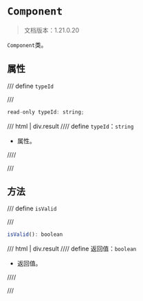 # `Component`

> 文档版本：1.21.0.20

`Component`类。

## 属性

/// define
`typeId`


///

```js
read-only typeId: string;
```

/// html | div.result
//// define
`typeId`：`string`

- 属性。


////

///


## 方法

/// define
`isValid`


///

```js
isValid(): boolean
```

/// html | div.result
//// define
返回值：`boolean`

- 返回值。


////

///

